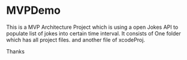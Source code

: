 # MVPDemo
This is a MVP Architecture Project which is using a open Jokes API to populate list of jokes into certain time interval.
It consists of One folder which has all project files. and another file of xcodeProj.

Thanks
